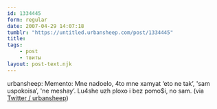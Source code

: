 ```yaml
---
id: 1334445
form: regular
date: 2007-04-29 14:07:18
tumblr: "https://untitled.urbansheep.com/post/1334445"
title:
tags:
    - post
    - твиты
layout: post-text.njk
---
```


<p>urbansheep: Memento: Mne nadoelo, 4to mne xamyat &lsquo;eto ne tak&rsquo;, 'sam uspokoisa&rsquo;, 'ne meshay&rsquo;. Lu4she uzh ploxo i bez pomo$i, no sam. (via <a href="http://twitter.com/urbansheep/statuses/43893992">Twitter / urbansheep</a>)</p>

